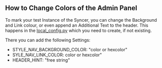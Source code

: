 ## How to Change Colors of the Admin Panel

To mark your test Instance of the Syncer, you can change the Background and Link colour, or even append an Additional Text to the header. This happens in the [local_config.py](lcl_config.md) which you need to create, if not existing.

There you can add the following Settings:

- STYLE_NAV_BACKGROUND_COLOR: "color or hexcolor"
- SYLE_NAV_LINK_COLOR: color or hexcolor"
- HEADER_HINT: "free string"